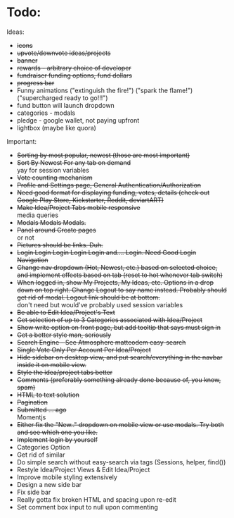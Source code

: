 Todo:
====

Ideas:
<ul>
	<li><strike>icons</strike></li>
	<li><strike>upvote/downvote ideas/projects</strike></li>
	<li><strike>banner</strike></li>
	<li><strike>rewards - arbitrary choice of developer</strike></li>
	<li><strike>fundraiser funding options, fund dollars</strike></li>
	<li><strike>progress bar</strike></li>
	<li>Funny animations ("extinguish the fire!") ("spark the flame!") ("supercharged ready to go!!!")</li>
	<li>fund button will launch dropdown</li>
	<li>categories - modals</li>
	<li>pledge - google wallet, not paying upfront</li>
	<li>lightbox (maybe like quora)</li>
</ul>

Important: 
<ul>
	<li><strike>Sorting by most popular, newest (those are most important)</strike></li>
	<li><strike>Sort By Newest For any tab on demand</strike></li> yay for session variables
	<li><strike>Vote counting mechanism</strike></li>
	<li><strike>Profile and Settings page, General Authentication/Authorization</strike></li>
	<li><strike>Need good format for displaying funding, votes, details (check out Google Play Store, Kickstarter, Reddit, deviartART)</strike></li>
	<li><strike>Make Idea/Project Tabs mobile responsive</strike></li> media queries
	<li><strike>Modals Modals Modals.</strike></li>
	<li><strike>Panel around Create pages</strike></li> or not
	<li><strike>Pictures should be links. Duh.</strike></li>
	<li><strike>Login Login Login Login Login and.... Login. Need Good Login Navigation</strike></li>
	<li><strike>Change nav dropdown (Hot, Newest, etc.) based on selected choice, and implement effects based on tab (reset to hot whenever tab switch)</strike></li>
	<li><strike>When logged in, show My Projects, My Ideas, etc. Options in a drop down on top right. Change Logout to say name instead. Probably should get rid of modal. Logout link should be at bottom.</strike></li> don't need but would've probably used session variables
	<li><strike>Be able to Edit Idea/Project's Text</strike></li>
	<li><strike>Get selection of up to 3 Categories associated with Idea/Project</strike></li>
	<li><strike>Show write option on front page, but add tooltip that says must sign in</strike></li>
	<li><strike>Get a better style man, seriously</strike></li>
	<li><strike>Search Engine - See Atmosphere matteodem easy-search</strike></li>
	<li><strike>Single Vote Only Per Account Per Idea/Project</strike></li>
	<li><strike>Hide sidebar on desktop view, and put search/everything in the navbar inside it on mobile view.</strike></li>
	<li><strike>Style the idea/project tabs better</strike></li>
	<li><strike>Comments (preferably something already done because of, you know, spam)</strike></li>
	<li><strike>HTML to text solution</strike></li>
	<li><strike>Pagination</strike></li>
	<li><strike>Submitted ... ago</strike></li> Momentjs
	<li><strike>Either fix the "New.." dropdown on mobile view or use modals. Try both and see which one you like.</strike></li>
	<li><strike>Implement login by yourself</strike></li>
	<li>Categories Option</li>
	<li>Get rid of similar</li>
	<li>Do simple search without easy-search via tags (Sessions, helper, find())</li>
	<li>Restyle Idea/Project Views & Edit Idea/Project</li>
	<li>Improve mobile styling extensively</li>
	<li>Design a new side bar</li>
	<li>Fix side bar</li>
	<li>Really gotta fix broken HTML and spacing upon re-edit</li>
	<li>Set comment box input to null upon commenting</li>
</ul>



